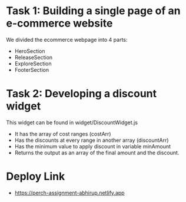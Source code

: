 # Task 1: Building a single page of an e-commerce website

We divided the ecommerce webpage into 4 parts:
- HeroSection
- ReleaseSection
- ExploreSection
- FooterSection

# Task 2: Developing a discount widget
This widget can be found in widget/DiscountWidget.js
- It has the array of cost ranges (costArr)
- Has the discounts at every range in another array (discountArr)
- Has the minimum value to apply discount in variable minAmount
- Returns the output as an array of the final amount and the discount.

# Deploy Link
- https://perch-assignment-abhirup.netlify.app
